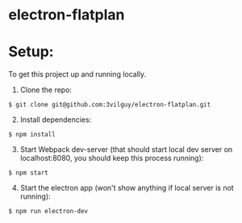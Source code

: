 # electron-flatplan

# Setup:

To get this project up and running locally.

1. Clone the repo:

```
$ git clone git@github.com:3vilguy/electron-flatplan.git
```

2. Install dependencies:

```
$ npm install
```

3. Start Webpack dev-server (that should start local dev server on localhost:8080, you should keep this process running):

```
$ npm start
```

4. Start the electron app (won't show anything if local server is not running):

```
$ npm run electron-dev
```